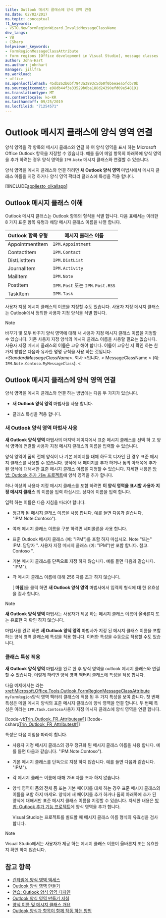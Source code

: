 ```yaml
---
title: Outlook 메시지 클래스에 양식 영역 연결
ms.date: 02/02/2017
ms.topic: conceptual
f1_keywords:
- VSTO.NewFormRegionWizard.InvalidMessageClassName
dev_langs:
- VB
- CSharp
helpviewer_keywords:
- FormRegionMessageClassAttribute
- form regions [Office development in Visual Studio], message classes
author: John-Hart
ms.author: johnhart
manager: jillfra
ms.workload:
- office
ms.openlocfilehash: 45db262b6bf7843a3893c5d60f0b6eaea5fcb70b
ms.sourcegitcommit: e98db44f3a33529b0ba188d24390efd09e548191
ms.translationtype: MT
ms.contentlocale: ko-KR
ms.lasthandoff: 09/25/2019
ms.locfileid: "71254571"
---
```

# <a name="associate-a-form-region-with-an-outlook-message-class"></a>Outlook 메시지 클래스에 양식 영역 연결
  양식 영역을 각 항목의 메시지 클래스와 연결 하 여 양식 영역을 표시 하는 Microsoft Office Outlook 항목을 지정할 수 있습니다. 예를 들어 메일 항목의 아래쪽에 양식 영역을 추가 하려는 경우 양식 영역을 `IPM.Note` 메시지 클래스와 연결할 수 있습니다.

 양식 영역을 메시지 클래스와 연결 하려면 **새 Outlook 양식 영역** 마법사에서 메시지 클래스 이름을 지정 하거나 양식 영역 팩터리 클래스에 특성을 적용 합니다.

 [!INCLUDE[appliesto_olkallapp](../vsto/includes/appliesto-olkallapp-md.md)]

## <a name="understand-outlook-message-classes"></a>Outlook 메시지 클래스 이해
 Outlook 메시지 클래스는 Outlook 항목의 형식을 식별 합니다. 다음 표에서는 이러한 8 가지 표준 항목 유형과 해당 메시지 클래스 이름을 나열 합니다.

|Outlook 항목 유형|메시지 클래스 이름|
|-----------------------|------------------------|
|AppointmentItem|`IPM.Appointment`|
|ContactItem|`IPM.Contact`|
|DistListItem|`IPM.DistList`|
|JournalItem|`IPM.Activity`|
|MailItem|`IPM.Note`|
|PostItem|`IPM.Post` 또는 `IPM.Post.RSS`|
|TaskItem|`IPM.Task`|

 사용자 지정 메시지 클래스의 이름을 지정할 수도 있습니다. 사용자 지정 메시지 클래스는 Outlook에서 정의한 사용자 지정 양식을 식별 합니다.

> [!NOTE]
> 바꾸기 및 모두 바꾸기 양식 영역에 대해 새 사용자 지정 메시지 클래스 이름을 지정할 수 있습니다. 기존 사용자 지정 양식의 메시지 클래스 이름을 사용할 필요는 없습니다. 사용자 지정 메시지 클래스의 이름은 고유 해야 합니다. 이름이 고유한 지 확인 하는 한 가지 방법은 다음과 유사한 명명 규칙을 사용 하는 것입니다. \<*StandardMessageClassName*>. 회사 >입니다. \< MessageClassName > (예: `IPM.Note.Contoso.MyMessageClass`). \<

## <a name="associate-a-form-region-with-an-outlook-message-class"></a>Outlook 메시지 클래스에 양식 영역 연결
 양식 영역을 메시지 클래스와 연결 하는 방법에는 다음 두 가지가 있습니다.

- **새 Outlook 양식 영역** 마법사를 사용 합니다.

- 클래스 특성을 적용 합니다.

### <a name="use-the-new-outlook-form-region-wizard"></a>새 Outlook 양식 영역 마법사 사용
 **새 Outlook 양식 영역** 마법사의 마지막 페이지에서 표준 메시지 클래스를 선택 하 고 양식 영역에 연결할 사용자 지정 메시지 클래스의 이름을 입력할 수 있습니다.

 양식 영역이 폼의 전체 양식이 나 기본 페이지를 대체 하도록 디자인 된 경우 표준 메시지 클래스를 사용할 수 없습니다. 양식에 새 페이지를 추가 하거나 폼의 아래쪽에 추가 된 양식에 대해서만 표준 메시지 클래스 이름을 지정할 수 있습니다. 자세한 내용은 [방법: Outlook 추가 기능 프로젝트](../vsto/how-to-add-a-form-region-to-an-outlook-add-in-project.md)에 양식 영역을 추가 합니다.

 하나 이상의 사용자 지정 메시지 클래스를 포함 하려면 **이 양식 영역을 표시할 사용자 지정 메시지 클래스** 의 이름을 입력 하십시오. 상자에 이름을 입력 합니다.

 입력 하는 이름은 다음 지침을 따라야 합니다.

- 정규화 된 메시지 클래스 이름을 사용 합니다. 예를 들면 다음과 같습니다. "IPM.Note.Contoso").

- 여러 메시지 클래스 이름을 구분 하려면 세미콜론을 사용 합니다.

- 표준 Outlook 메시지 클래스 (예: "IPM")를 포함 하지 마십시오. Note "또는" IPM. 담당자 ". 사용자 지정 메시지 클래스 (예: "IPM")만 포함 합니다. 참고. Contoso ".

- 기본 메시지 클래스를 단독으로 지정 하지 않습니다. 예를 들면 다음과 같습니다. "IPM").

- 각 메시지 클래스 이름에 대해 256 자를 초과 하지 않습니다.

  [ **마침**]을 클릭 하면 **새 Outlook 양식 영역** 마법사에서 입력의 형식에 대 한 유효성을 검사 합니다.

> [!NOTE]
> **새 Outlook 양식 영역** 마법사는 사용자가 제공 하는 메시지 클래스 이름이 올바른지 또는 유효한 지 확인 하지 않습니다.

 마법사를 완료 하면 **새 Outlook 양식 영역** 마법사가 지정 된 메시지 클래스 이름을 포함 하는 양식 영역 클래스에 특성을 적용 합니다. 이러한 특성을 수동으로 적용할 수도 있습니다.

### <a name="apply-class-attributes"></a>클래스 특성 적용
 **새 Outlook 양식 영역** 마법사를 완료 한 후 양식 영역을 outlook 메시지 클래스와 연결할 수 있습니다. 이렇게 하려면 양식 영역 팩터리 클래스에 특성을 적용 합니다.

 다음 예제에서는 라는 <xref:Microsoft.Office.Tools.Outlook.FormRegionMessageClassAttribute> `myFormRegion`양식 영역 팩터리 클래스에 적용 된 두 가지 특성을 보여 줍니다. 첫 번째 특성은 메일 메시지 양식의 표준 메시지 클래스에 양식 영역을 연결 합니다. 두 번째 특성은 이라는 `IPM.Task.Contoso`사용자 지정 메시지 클래스에 양식 영역을 연결 합니다.

 [!code-vb[Trin_Outlook_FR_Attributes#1](../vsto/codesnippet/VisualBasic/Trin_Outlook_FR_Attributes/FormRegion1.vb#1)]
 [!code-csharp[Trin_Outlook_FR_Attributes#1](../vsto/codesnippet/CSharp/Trin_Outlook_FR_Attributes/FormRegion1.cs#1)]

 특성은 다음 지침을 따라야 합니다.

- 사용자 지정 메시지 클래스의 경우 정규화 된 메시지 클래스 이름을 사용 합니다. 예를 들면 다음과 같습니다. "IPM.Note.Contoso").

- 기본 메시지 클래스를 단독으로 지정 하지 않습니다. 예를 들면 다음과 같습니다. "IPM").

- 각 메시지 클래스 이름에 대해 256 자를 초과 하지 않습니다.

- 양식 영역이 폼의 전체 폼 또는 기본 페이지를 대체 하는 경우 표준 메시지 클래스의 이름을 포함 하지 마세요. 양식에 새 페이지를 추가 하거나 폼의 아래쪽에 추가 된 양식에 대해서만 표준 메시지 클래스 이름을 지정할 수 있습니다. 자세한 내용은 [방법: Outlook 추가 기능 프로젝트](../vsto/how-to-add-a-form-region-to-an-outlook-add-in-project.md)에 양식 영역을 추가 합니다.

  Visual Studio는 프로젝트를 빌드할 때 메시지 클래스 이름 형식의 유효성을 검사 합니다.

> [!NOTE]
> Visual Studio에서는 사용자가 제공 하는 메시지 클래스 이름이 올바른지 또는 유효한 지 확인 하지 않습니다.

## <a name="see-also"></a>참고 항목
- [런타임에 양식 영역 액세스](../vsto/accessing-a-form-region-at-run-time.md)
- [Outlook 양식 영역 만들기](../vsto/creating-outlook-form-regions.md)
- [연습: Outlook 양식 영역 디자인](../vsto/walkthrough-designing-an-outlook-form-region.md)
- [Outlook 양식 영역 만들기 지침](../vsto/guidelines-for-creating-outlook-form-regions.md)
- [양식 이름 및 메시지 클래스 개요](/office/vba/outlook/Concepts/Forms/form-name-and-message-class-overview)
- [Outlook 양식과 항목이 함께 작동 하는 방법](/office/vba/outlook/Concepts/Forms/how-outlook-forms-and-items-work-together)
